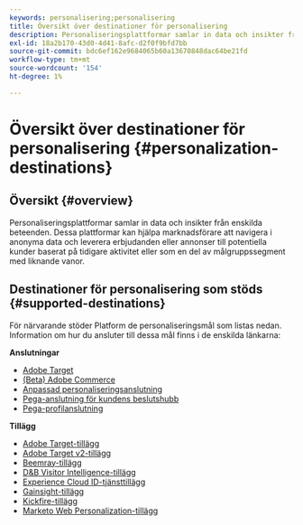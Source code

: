 ```yaml
---
keywords: personalisering;personalisering
title: Översikt över destinationer för personalisering
description: Personaliseringsplattformar samlar in data och insikter från enskilda beteenden. Dessa plattformar kan hjälpa marknadsförare att navigera i anonyma data och leverera erbjudanden eller annonser till potentiella kunder baserat på tidigare aktivitet eller som en del av målgruppssegment med liknande vanor.
exl-id: 18a2b170-43d0-4d41-8afc-d2f0f9bfd7bb
source-git-commit: bdc6ef162e9684065b60a13670848dac64be21fd
workflow-type: tm+mt
source-wordcount: '154'
ht-degree: 1%

---
```


# Översikt över destinationer för personalisering {#personalization-destinations}

## Översikt {#overview}

Personaliseringsplattformar samlar in data och insikter från enskilda beteenden. Dessa plattformar kan hjälpa marknadsförare att navigera i anonyma data och leverera erbjudanden eller annonser till potentiella kunder baserat på tidigare aktivitet eller som en del av målgruppssegment med liknande vanor.

## Destinationer för personalisering som stöds {#supported-destinations}

För närvarande stöder Platform de personaliseringsmål som listas nedan. Information om hur du ansluter till dessa mål finns i de enskilda länkarna:

**Anslutningar**

* [Adobe Target](adobe-target-connection.md)
* [(Beta) Adobe Commerce](adobe-commerce.md)
* [Anpassad personaliseringsanslutning](custom-personalization.md)
* [Pega-anslutning för kundens beslutshubb](pega.md)
* [Pega-profilanslutning](pega-profile.md)

**Tillägg**

* [Adobe Target-tillägg](adobe-target.md)
* [Adobe Target v2-tillägg](adobe-target-v2.md)
* [Beemray-tillägg](beemray.md)
* [D&amp;B Visitor Intelligence-tillägg](dnb.md)
* [Experience Cloud ID-tjänsttillägg](adobe-ecid.md)
* [Gainsight-tillägg](gainsight.md)
* [Kickfire-tillägg](kickfire.md)
* [Marketo Web Personalization-tillägg](marketo-web-personalization.md)
